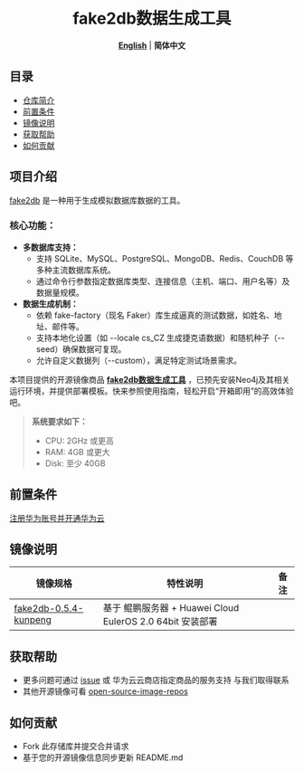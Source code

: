 <p align="center">
  <h1 align="center">fake2db数据生成工具</h1>
  <p align="center">
    <a href="README.md"><strong>English</strong></a> | <strong>简体中文</strong>
  </p>

## 目录

- [仓库简介](#项目介绍)
- [前置条件](#前置条件)
- [镜像说明](#镜像说明)
- [获取帮助](#获取帮助)
- [如何贡献](#如何贡献)

## 项目介绍
[fake2db](https://github.com/emirozer/fake2db) 是一种用于生成模拟数据库数据的工具。‌

### **核心功能：**

- **‌多数据库支持：** 
  - 支持 SQLite、MySQL、PostgreSQL、MongoDB、Redis、CouchDB 等多种主流数据库系统‌。‌
  - 通过命令行参数指定数据库类型、连接信息（主机、端口、用户名等）及数据量规模‌。‌
- **数据生成机制：** 
  - 依赖 fake-factory（现名 Faker）库生成逼真的测试数据，如姓名、地址、邮件等‌‌。‌
  - 支持本地化设置（如 --locale cs_CZ 生成捷克语数据）和随机种子（--seed）确保数据可复现‌‌。‌
  - 允许自定义数据列（--custom），满足特定测试场景需求‌。

本项目提供的开源镜像商品 [**fake2db数据生成工具**](https://marketplace.huaweicloud.com/contents/2c94bc70-18ba-4ca1-b4d1-1619f1e738ee#productid=OFFI1159055132914126848) ，已预先安装Neo4j及其相关运行环境，并提供部署模板。快来参照使用指南，轻松开启“开箱即用”的高效体验吧。

> **系统要求如下：**
> - CPU: 2GHz 或更高
> - RAM: 4GB 或更大
> - Disk: 至少 40GB

## 前置条件
[注册华为账号并开通华为云](https://support.huaweicloud.com/usermanual-account/account_id_001.html)

## 镜像说明

| 镜像规格                                                                                                      | 特性说明                                           | 备注 |
|-----------------------------------------------------------------------------------------------------------|------------------------------------------------| --- |
| [fake2db-0.5.4-kunpeng](https://github.com/HuaweiCloudDeveloper/fake2db-image/tree/fake2db-0.5.4-kunpeng) | 基于 鲲鹏服务器 + Huawei Cloud EulerOS 2.0 64bit 安装部署 |  |

## 获取帮助
- 更多问题可通过 [issue](https://github.com/HuaweiCloudDeveloper/fake2db-image/issues) 或 华为云云商店指定商品的服务支持 与我们取得联系
- 其他开源镜像可看 [open-source-image-repos](https://github.com/HuaweiCloudDeveloper/open-source-image-repos)

## 如何贡献
- Fork 此存储库并提交合并请求
- 基于您的开源镜像信息同步更新 README.md
